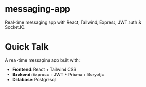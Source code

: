# messaging-app

Real-time messaging app with React, Tailwind, Express, JWT auth &amp; Socket.IO.

# Quick Talk

A real-time messaging app built with:

- **Frontend**: React + Tailwind CSS
- **Backend**: Express + JWT + Prisma + Bcryptjs
- **Database**: Postgresql
